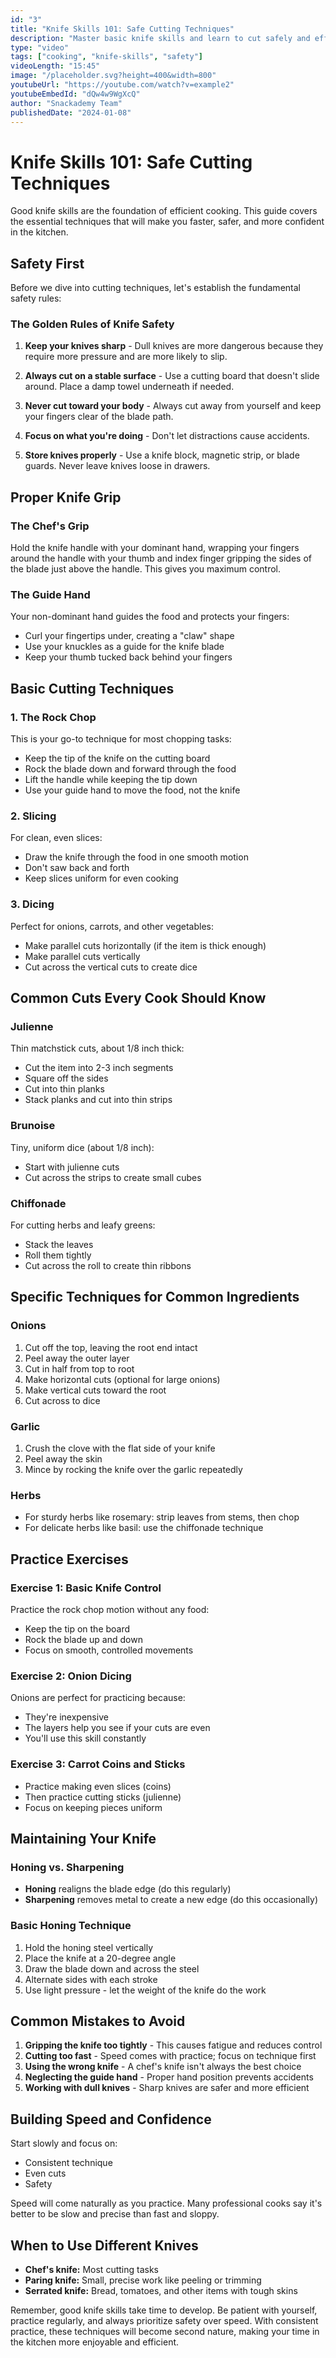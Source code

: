 ```yaml
---
id: "3"
title: "Knife Skills 101: Safe Cutting Techniques"
description: "Master basic knife skills and learn to cut safely and efficiently in the kitchen."
type: "video"
tags: ["cooking", "knife-skills", "safety"]
videoLength: "15:45"
image: "/placeholder.svg?height=400&width=800"
youtubeUrl: "https://youtube.com/watch?v=example2"
youtubeEmbedId: "dQw4w9WgXcQ"
author: "Snackademy Team"
publishedDate: "2024-01-08"
---
```


# Knife Skills 101: Safe Cutting Techniques

Good knife skills are the foundation of efficient cooking. This guide covers the essential techniques that will make you faster, safer, and more confident in the kitchen.

## Safety First

Before we dive into cutting techniques, let's establish the fundamental safety rules:

### The Golden Rules of Knife Safety

1. **Keep your knives sharp** - Dull knives are more dangerous because they require more pressure and are more likely to slip.

2. **Always cut on a stable surface** - Use a cutting board that doesn't slide around. Place a damp towel underneath if needed.

3. **Never cut toward your body** - Always cut away from yourself and keep your fingers clear of the blade path.

4. **Focus on what you're doing** - Don't let distractions cause accidents.

5. **Store knives properly** - Use a knife block, magnetic strip, or blade guards. Never leave knives loose in drawers.

## Proper Knife Grip

### The Chef's Grip
Hold the knife handle with your dominant hand, wrapping your fingers around the handle with your thumb and index finger gripping the sides of the blade just above the handle. This gives you maximum control.

### The Guide Hand
Your non-dominant hand guides the food and protects your fingers:
- Curl your fingertips under, creating a "claw" shape
- Use your knuckles as a guide for the knife blade
- Keep your thumb tucked back behind your fingers

## Basic Cutting Techniques

### 1. The Rock Chop
This is your go-to technique for most chopping tasks:
- Keep the tip of the knife on the cutting board
- Rock the blade down and forward through the food
- Lift the handle while keeping the tip down
- Use your guide hand to move the food, not the knife

### 2. Slicing
For clean, even slices:
- Draw the knife through the food in one smooth motion
- Don't saw back and forth
- Keep slices uniform for even cooking

### 3. Dicing
Perfect for onions, carrots, and other vegetables:
- Make parallel cuts horizontally (if the item is thick enough)
- Make parallel cuts vertically
- Cut across the vertical cuts to create dice

## Common Cuts Every Cook Should Know

### Julienne
Thin matchstick cuts, about 1/8 inch thick:
- Cut the item into 2-3 inch segments
- Square off the sides
- Cut into thin planks
- Stack planks and cut into thin strips

### Brunoise
Tiny, uniform dice (about 1/8 inch):
- Start with julienne cuts
- Cut across the strips to create small cubes

### Chiffonade
For cutting herbs and leafy greens:
- Stack the leaves
- Roll them tightly
- Cut across the roll to create thin ribbons

## Specific Techniques for Common Ingredients

### Onions
1. Cut off the top, leaving the root end intact
2. Peel away the outer layer
3. Cut in half from top to root
4. Make horizontal cuts (optional for large onions)
5. Make vertical cuts toward the root
6. Cut across to dice

### Garlic
1. Crush the clove with the flat side of your knife
2. Peel away the skin
3. Mince by rocking the knife over the garlic repeatedly

### Herbs
- For sturdy herbs like rosemary: strip leaves from stems, then chop
- For delicate herbs like basil: use the chiffonade technique

## Practice Exercises

### Exercise 1: Basic Knife Control
Practice the rock chop motion without any food:
- Keep the tip on the board
- Rock the blade up and down
- Focus on smooth, controlled movements

### Exercise 2: Onion Dicing
Onions are perfect for practicing because:
- They're inexpensive
- The layers help you see if your cuts are even
- You'll use this skill constantly

### Exercise 3: Carrot Coins and Sticks
- Practice making even slices (coins)
- Then practice cutting sticks (julienne)
- Focus on keeping pieces uniform

## Maintaining Your Knife

### Honing vs. Sharpening
- **Honing** realigns the blade edge (do this regularly)
- **Sharpening** removes metal to create a new edge (do this occasionally)

### Basic Honing Technique
1. Hold the honing steel vertically
2. Place the knife at a 20-degree angle
3. Draw the blade down and across the steel
4. Alternate sides with each stroke
5. Use light pressure - let the weight of the knife do the work

## Common Mistakes to Avoid

1. **Gripping the knife too tightly** - This causes fatigue and reduces control
2. **Cutting too fast** - Speed comes with practice; focus on technique first
3. **Using the wrong knife** - A chef's knife isn't always the best choice
4. **Neglecting the guide hand** - Proper hand position prevents accidents
5. **Working with dull knives** - Sharp knives are safer and more efficient

## Building Speed and Confidence

Start slowly and focus on:
- Consistent technique
- Even cuts
- Safety

Speed will come naturally as you practice. Many professional cooks say it's better to be slow and precise than fast and sloppy.

## When to Use Different Knives

- **Chef's knife:** Most cutting tasks
- **Paring knife:** Small, precise work like peeling or trimming
- **Serrated knife:** Bread, tomatoes, and other items with tough skins

Remember, good knife skills take time to develop. Be patient with yourself, practice regularly, and always prioritize safety over speed. With consistent practice, these techniques will become second nature, making your time in the kitchen more enjoyable and efficient.
